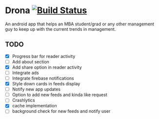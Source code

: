 # Drona [![Build Status](https://travis-ci.com/v-adhithyan/mba.svg?token=R8gkdf7qhbazTErtMYF4&branch=master)](https://travis-ci.com/v-adhithyan/mba)

An android app that helps an MBA student/grad or any other management guy to keep up with the current trends in management.

## TODO
- [x] Progress bar for reader activity
- [ ] Add about section
- [x] Add share option in reader activity
- [ ] Integrate ads
- [ ] Integrate firebase notifications
- [x] Style down cards in feeds display
- [ ] Notify new app updates
- [ ] Option to add new feeds and kinda like request
- [ ] Crashlytics
- [x] cache implementation
- [ ] background check for new feeds and notify user
